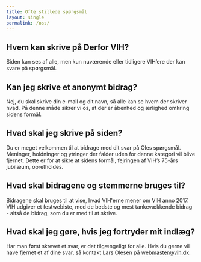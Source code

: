 ```yaml
---
title: Ofte stillede spørgsmål
layout: single
permalink: /oss/
---
```


## Hvem kan skrive på Derfor VIH?

Siden kan ses af alle, men kun nuværende eller tidligere VIH’ere der kan svare på spørgsmål.

## Kan jeg skrive et anonymt bidrag?

Nej, du skal skrive din e-mail og dit navn, så alle kan se hvem der skriver hvad. På denne måde sikrer vi os, at der er åbenhed og ærlighed omkring sidens formål.

## Hvad skal jeg skrive på siden?

Du er meget velkommen til at bidrage med dit svar på Oles spørgsmål. Meninger, holdninger og ytringer der falder uden for denne kategori vil blive fjernet. Dette er for at sikre at sidens formål, fejringen af VIH’s 75-års jubilæum, opretholdes.

## Hvad skal bidragene og stemmerne bruges til?

Bidragene skal bruges til at vise, hvad VIH'erne mener om VIH anno 2017. VIH udgiver et festwebiste, med de bedste og mest tankevækkende bidrag - altså de bidrag, som du er med til at skrive.

## Hvad skal jeg gøre, hvis jeg fortryder mit indlæg?

Har man først skrevet et svar, er det tilgængeligt for alle. Hvis du gerne vil have fjernet et af dine svar, så kontakt Lars Olesen på [webmaster@vih.dk](mailto:webmaster@vih.dk).
